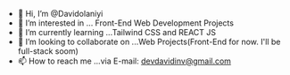 - 👋 Hi, I’m @Davidolaniyi
- 👀 I’m interested in ...  Front-End Web Development Projects
- 🌱 I’m currently learning ...Tailwind CSS and REACT JS
- 💞️ I’m looking to collaborate on ...Web Projects(Front-End for now. I'll be full-stack soom)
- 📫 How to reach me ...via E-mail: devdavidinv@gmail.com

<!---
Davidolaniyi/Davidolaniyi is a ✨ special ✨ repository because its `README.md` (this file) appears on your GitHub profile.
You can click the Preview link to take a look at your changes.
--->
